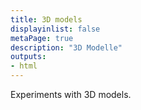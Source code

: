 ```yaml
---
title: 3D models
displayinlist: false
metaPage: true
description: "3D Modelle"
outputs:
- html
---
```


Experiments with 3D models.
